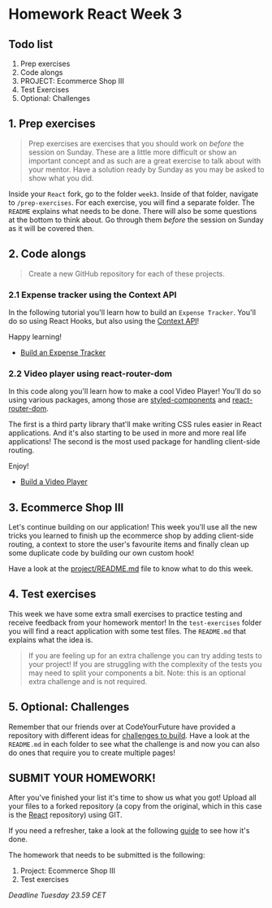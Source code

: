 # Homework React Week 3

## **Todo list**

1. Prep exercises
2. Code alongs
3. PROJECT: Ecommerce Shop III
4. Test Exercises
5. Optional: Challenges

## **1. Prep exercises**

> Prep exercises are exercises that you should work on _before_ the session on Sunday. These are a little more difficult or show an important concept and as such are a great exercise to talk about with your mentor. Have a solution ready by Sunday as you may be asked to show what you did.

Inside your `React` fork, go to the folder `week3`. Inside of that folder, navigate to `/prep-exercises`. For each exercise, you will find a separate folder. The `README` explains what needs to be done. There will also be some questions at the bottom to think about. Go through them _before_ the session on Sunday as it will be covered then.

## **2. Code alongs**

> Create a new GitHub repository for each of these projects.

### 2.1 Expense tracker using the Context API

In the following tutorial you'll learn how to build an `Expense Tracker`. You'll do so using React Hooks, but also using the [Context API](https://reactjs.org/docs/context.html)!

Happy learning!

- [Build an Expense Tracker](https://www.youtube.com/watch?v=XuFDcZABiDQ)

### 2.2 Video player using react-router-dom

In this code along you'll learn how to make a cool Video Player! You'll do so using various packages, among those are [styled-components](https://www.npmjs.com/package/styled-components) and [react-router-dom](https://www.npmjs.com/package/react-router-dom).

The first is a third party library that'll make writing CSS rules easier in React applications. And it's also starting to be used in more and more real life applications! The second is the most used package for handling client-side routing.

Enjoy!

- [Build a Video Player](https://www.youtube.com/watch?v=iVRO0toVdYM)

## **3. Ecommerce Shop III**
Let's continue building on our application! This week you'll use all the new tricks you learned to finish up the ecommerce shop by adding client-side routing, a context to store the user's favourite items and finally clean up some duplicate code by building our own custom hook!

Have a look at the [project/README.md](./project/README.md) file to know what to do this week.

## **4. Test exercises**

This week we have some extra small exercises to practice testing and receive feedback from your homework mentor! In the `test-exercises` folder you will find a react application with some test files. The `README.md` that explains what the idea is.

> If you are feeling up for an extra challenge you can try adding tests to your project! If you are struggling with the complexity of the tests you may need to split your components a bit. Note: this is an optional extra challenge and is not required.

## **5. Optional: Challenges**

Remember that our friends over at CodeYourFuture have provided a repository with different ideas for [challenges to build](https://github.com/CodeYourFuture/cyf-react-challenges). Have a look at the `README.md` in each folder to see what the challenge is and now you can also do ones that require you to create multiple pages!

## **SUBMIT YOUR HOMEWORK!**

After you've finished your list it's time to show us what you got! Upload all your files to a forked repository (a copy from the original, which in this case is the [React](https://www.github.com/HackYourHomework/React) repository) using GIT.

If you need a refresher, take a look at the following [guide](../hand-in-homework-guide.md) to see how it's done.

The homework that needs to be submitted is the following:

1. Project: Ecommerce Shop III
2. Test exercises

_Deadline Tuesday 23.59 CET_

